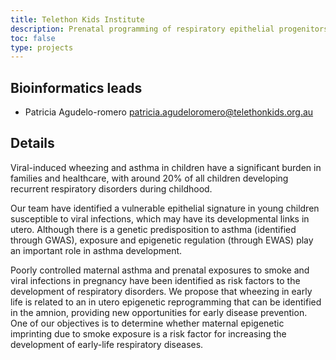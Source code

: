 ```yaml
---
title: Telethon Kids Institute
description: Prenatal programming of respiratory epithelial progenitors and early postnatal respiratory disease.
toc: false
type: projects
---
```


## Bioinformatics leads

- Patricia Agudelo-romero <patricia.agudeloromero@telethonkids.org.au>


## Details

Viral-induced wheezing and asthma in children have a significant burden in families and healthcare, with around 20% of all children developing recurrent respiratory disorders during childhood. 

Our team have identified a vulnerable epithelial signature in young children susceptible to viral infections, which may have its developmental links in utero. Although there is a genetic predisposition to asthma (identified through GWAS), exposure and epigenetic regulation (through EWAS) play an important role in asthma development. 

Poorly controlled maternal asthma and prenatal exposures to smoke and viral infections in pregnancy have been identified as risk factors to the development of respiratory disorders. We propose that wheezing in early life is related to an in utero epigenetic reprogramming that can be identified in the amnion, providing new opportunities for early disease prevention. One of our objectives is to determine whether maternal epigenetic imprinting due to smoke exposure is a risk factor for increasing the development of early-life respiratory diseases.

